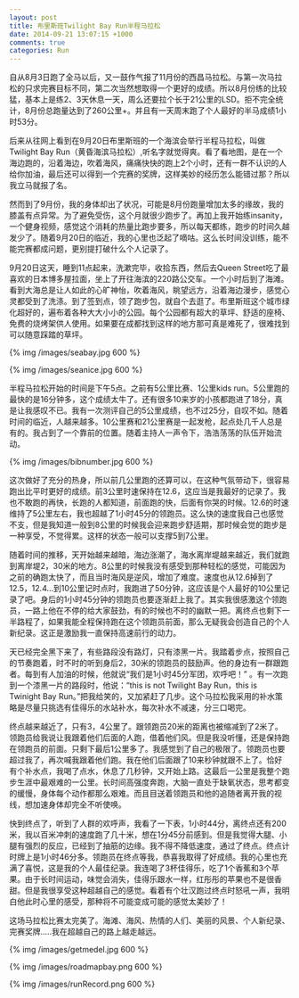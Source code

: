 ```yaml
---
layout: post
title: 布里斯班Twilight Bay Run半程马拉松
date: 2014-09-21 13:07:15 +1000
comments: true
categories: Run
---
```


自从8月3日跑了全马以后，又一鼓作气报了11月份的西昌马拉松。与第一次马拉松的只求完赛目标不同，第二次当然想取得一个更好的成绩。所以8月份练的比较猛，基本上是练2、3天休息一天，周么还要拉个长于21公里的LSD。拒不完全统计，8月份总跑量达到了260公里+。并且有一天周末跑了个人最好的半马成绩1小时53分。

<!-- more -->

后来从往网上看到在9月20日布里斯班的一个海滨会举行半程马拉松，叫做Twilight Bay Run（黄昏海滨马拉松）,听名字就觉得爽。看了看地图，是在一个海边跑的，沿着海边，吹着海风，痛痛快快的跑上2个小时，还有一群不认识的人给你加油，最后还可以得到一个完赛的奖牌，这样美妙的经历怎么能错过那？所以我立马就报了名。

然而到了9月份，我的身体却出了状况，可能是8月份跑量增加太多的缘故，我的膝盖有点异常。为了避免受伤，这个月就很少跑步了。再加上我开始练insanity，一个健身视频，感觉这个消耗的热量比跑步要多，所以每天都练，跑步的时间久越发少了。随着9月20日的临近，我的心里也泛起了嘀咕。这么长时间没训练，能不能完赛都成问题，更别提打破什么个人记录了。

9月20日这天，睡到11点起来，洗漱完毕，收拾东西，然后去Queen Street吃了最喜欢的日本博多屋拉面，坐上了开往海滨的220路公交车。一个小时后到了海滩。看到大海总是让人如此的心旷神怡，吹着海风，眺望远方，沿着海边漫步，感觉心灵都受到了洗涤。到了签到点，领了跑步包，就自个去逛了。布里斯班这个城市绿化超好的，遍布着各种大大小小的公园。每个公园都有超大的草坪、舒适的座椅、免费的烧烤架供人使用。如果要在成都找到这样的地方那可真是难死了，很难找到可以随意踩踏的草坪。

{% img /images/seabay.jpg 600 %}

{% img /images/seanice.jpg 600 %}

半程马拉松开始的时间是下午5点。之前有5公里比赛、1公里kids run。5公里跑的最快的是16分钟多，这个成绩太牛了。还有很多10来岁的小孩都跑进了18分，真是让我感叹不已。我有一次测评自己的5公里成绩，也不过25分，自叹不如。随着时间的临近，人越来越多。10公里赛和21公里赛是一起发枪，起点处几千人总是有的。我占到了一个靠前的位置。随着主持人一声令下，浩浩荡荡的队伍开始流动。

{% img /images/bibnumber.jpg 600 %}

这次做好了充分的热身，所以前几公里跑的还算可以，在这种气氛带动下，很容易跑出比平时更好的成绩。前3公里时速保持在12.6，这应当是我最好的记录了。我也不敢跑的再快，长跑的人都知道，前面跑的快，后面有你哭的时候。12.6的时速维持了5公里左右，我也超越了1小时45分的领跑员。这么快的速度我自己也感觉不支，但是我知道一般到8公里的时候我会迎来跑步舒适期，那时候会觉的跑步是一种享受，不觉得累。这样的状态一般可以支撑5到7公里。

随着时间的推移，天开始越来越暗，海边涨潮了，海水离岸堤越来越近，我们就跑到离岸堤2，30米的地方。8公里的时候我没有感受到那种轻松的感觉，可能因为之前的确跑太快了，而且当时海风是逆风，增加了难度。速度也从12.6掉到了12.5，12.4...到10公里记时点时，我跑进了50分钟，这应该是个人最好的10公里记录了吧。身后的1小时45分钟的领跑员也要逐渐赶上我了。其实我很感激这个领跑员，一路上他在不停的给大家鼓劲，有的时候也不时的幽默一把。离终点也剩下一半路程了，如果我能全程保持跑在这个领跑员前面，那么无疑我会创造自己的个人新纪录。这正是激励我一直保持高速前行的动力。

天已经完全黑下来了，有些路段没有路灯，只有漆黑一片。我踏着步点，按照自己的节奏跑着，时不时的听到身后2，30米的领跑员的鼓励声。他的身边有一群跟跑者。每到有人加油的时候，他就说“我们是1小时45分军团，欢呼吧！” 。有一次跑到一个漆黑一片的路段时，他说：“this is not Twilight Bay Run，this is Twinight Bay Run。”把我给笑的，又加紧赶了几步。这个马拉松我采用的补水策略是尽量只挑选有佳得乐的水站补水，每次补水不减速，分三口喝完。

终点越来越近了，只有3，4公里了。跟领跑员20米的距离也被缩减到了2米了。领跑员给我说让我跟着他们后面的人跑，借着他们风。但是我没听懂，还是保持跑在领跑员的前面。只剩下最后1公里多了。我感觉到了自己的极限了。领跑员也要超过我了，再次喊我跟着他们跑。我在他们后面跟了10来秒钟就跟不上了。恰好有个补水点，我喝了点水，休息了几秒钟，又开始上路。这最后一公里是我整个跑步生涯中最艰难的一公里。长时间高强度奔跑，大脑一直处于缺氧状态，思考都变的缓慢，身体每个动作都那么艰难。而且目送着领跑员和他的追随者离开我的视线，想加速身体却完全不听使唤。

快到终点了，听到了人群的欢呼声，我看了一下表，1小时44分，离终点还有200米，我以百米冲刺的速度跑了几十米，想在1分45分前感到。但是我觉得大腿、小腿有强烈的反应，已经到了抽筋的边缘。我不得不降低速度，通过了终点。终点计时牌上是1小时46分多。领跑员在终点等我，恭喜我取得了好成绩。我的心里也充满了喜悦，这是我的个人最佳纪录。我连喝了3杯佳得乐，吃了1个香蕉和3个苹果。由于长时间运动，味觉会消失，佳得乐跟水一样，红彤彤的苹果也不是很香甜。但是我很享受这种超越自己的感觉。看着有个壮汉跑过终点时怒吼一声，我明白他此时心里的感受，那种将不可能变成可能的感觉太美妙了！

这场马拉松比赛太完美了。海滩、海风、热情的人们、美丽的风景、个人新纪录、完赛奖牌.....我在超越自己的路上越走越远。

{% img /images/getmedel.jpg 600 %}

{% img /images/roadmapbay.png 600 %}

{% img /images/runRecord.png 600 %}



